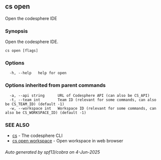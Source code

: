 ## cs open

Open the codesphere IDE

### Synopsis

Open the codesphere IDE.

```
cs open [flags]
```

### Options

```
  -h, --help   help for open
```

### Options inherited from parent commands

```
  -a, --api string      URL of Codesphere API (can also be CS_API)
  -t, --team int        Team ID (relevant for some commands, can also be CS_TEAM_ID) (default -1)
  -w, --workspace int   Workspace ID (relevant for some commands, can also be CS_WORKSPACE_ID) (default -1)
```

### SEE ALSO

* [cs](cs.md)	 - The codesphere CLI
* [cs open workspace](cs_open_workspace.md)	 - Open workspace in web browser

###### Auto generated by spf13/cobra on 4-Jun-2025
